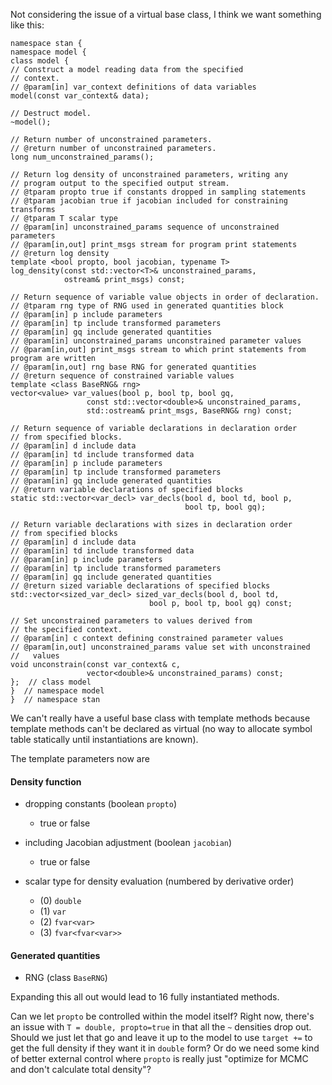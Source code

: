 
Not considering the issue of a virtual base class, I think we want something like this:

```
namespace stan {
namespace model {
class model {
// Construct a model reading data from the specified
// context.
// @param[in] var_context definitions of data variables
model(const var_context& data);

// Destruct model.
~model();

// Return number of unconstrained parameters.
// @return number of unconstrained parameters.
long num_unconstrained_params();

// Return log density of unconstrained parameters, writing any
// program output to the specified output stream.
// @tparam propto true if constants dropped in sampling statements
// @tparam jacobian true if jacobian included for constraining transforms
// @tparam T scalar type
// @param[in] unconstrained_params sequence of unconstrained parameters
// @param[in,out] print_msgs stream for program print statements
// @return log density
template <bool propto, bool jacobian, typename T>
log_density(const std::vector<T>& unconstrained_params, 
            ostream& print_msgs) const;

// Return sequence of variable value objects in order of declaration.
// @tparam rng type of RNG used in generated quantities block
// @param[in] p include parameters
// @param[in] tp include transformed parameters
// @param[in] gq include generated quantities
// @param[in] unconstrained_params unconstrained parameter values
// @param[in,out] print_msgs stream to which print statements from program are written
// @param[in,out] rng base RNG for generated quantities
// @return sequence of constrained variable values
template <class BaseRNG& rng>
vector<value> var_values(bool p, bool tp, bool gq,
                 const std::vector<double>& unconstrained_params,
                 std::ostream& print_msgs, BaseRNG& rng) const;

// Return sequence of variable declarations in declaration order
// from specified blocks.
// @param[in] d include data
// @param[in] td include transformed data
// @param[in] p include parameters
// @param[in] tp include transformed parameters
// @param[in] gq include generated quantities
// @return variable declarations of specified blocks
static std::vector<var_decl> var_decls(bool d, bool td, bool p,
                                       bool tp, bool gq);

// Return variable declarations with sizes in declaration order
// from specified blocks
// @param[in] d include data
// @param[in] td include transformed data
// @param[in] p include parameters
// @param[in] tp include transformed parameters
// @param[in] gq include generated quantities
// @return sized variable declarations of specified blocks
std::vector<sized_var_decl> sized_var_decls(bool d, bool td,
                               bool p, bool tp, bool gq) const;

// Set unconstrained parameters to values derived from
// the specified context.
// @param[in] c context defining constrained parameter values
// @param[in,out] unconstrained_params value set with unconstrained
//   values
void unconstrain(const var_context& c,
                 vector<double>& unconstrained_params) const;
};  // class model
}  // namespace model
}  // namespace stan
```

We can't really have a useful base class with template methods because template methods can't be declared as virtual (no way to allocate symbol table statically until instantiations are known).

The template parameters now are

#### Density function

* dropping constants (boolean `propto`)
    - true or false

* including Jacobian adjustment (boolean `jacobian`)
    - true or false

* scalar type for density evaluation (numbered by derivative order)

    - (0) `double`
    - (1) `var`
    - (2) `fvar<var>`
    - (3) `fvar<fvar<var>>`

#### Generated quantities

* RNG (class `BaseRNG`)

Expanding this all out would lead to 16 fully instantiated methods.

Can we let `propto` be controlled within the model itself?  Right now, there's an issue with `T = double, propto=true` in that all the `~` densities drop out.  Should we just let that go and leave it up to the model to use `target +=` to get the full density if they want it in `double` form?  Or do we need some kind of better external control where `propto` is really just "optimize for MCMC and don't calculate total density"?